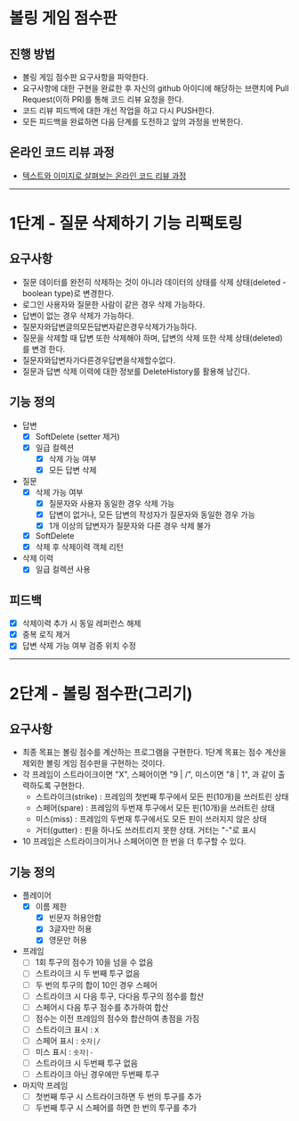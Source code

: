 # 볼링 게임 점수판
## 진행 방법
* 볼링 게임 점수판 요구사항을 파악한다.
* 요구사항에 대한 구현을 완료한 후 자신의 github 아이디에 해당하는 브랜치에 Pull Request(이하 PR)를 통해 코드 리뷰 요청을 한다.
* 코드 리뷰 피드백에 대한 개선 작업을 하고 다시 PUSH한다.
* 모든 피드백을 완료하면 다음 단계를 도전하고 앞의 과정을 반복한다.

## 온라인 코드 리뷰 과정
* [텍스트와 이미지로 살펴보는 온라인 코드 리뷰 과정](https://github.com/next-step/nextstep-docs/tree/master/codereview)

***


# 1단계 - 질문 삭제하기 기능 리팩토링

## 요구사항
* 질문 데이터를 완전히 삭제하는 것이 아니라 데이터의 상태를 삭제 상태(deleted - boolean type)로 변경한다.
* 로그인 사용자와 질문한 사람이 같은 경우 삭제 가능하다.
* 답변이 없는 경우 삭제가 가능하다.
* 질문자와답변글의모든답변자같은경우삭제가가능하다.
* 질문을 삭제할 때 답변 또한 삭제해야 하며, 답변의 삭제 또한 삭제 상태(deleted)를 변경 한다.
* 질문자와답변자가다른경우답변을삭제할수없다.
* 질문과 답변 삭제 이력에 대한 정보를 DeleteHistory를 활용해 남긴다.

## 기능 정의

* 답변
  - [x] SoftDelete (setter 제거)
  - [x] 일급 컬렉션
    - [x] 삭제 가능 여부
    - [x] 모든 답변 삭제
* 질문
  - [x] 삭제 가능 여부
    - [x] 질문자와 사용자 동일한 경우 삭제 가능
    - [x] 답변이 없거나, 모든 답변의 작성자가 질문자와 동일한 경우 가능
    - [x] 1개 이상의 답변자가 질문자와 다른 경우 삭제 불가
  - [x] SoftDelete
  - [x] 삭제 후 삭제이력 객체 리턴
* 삭제 이력
  - [x] 일급 컬렉션 사용

## 피드백
- [x] 삭제이력 추가 시 동일 레퍼런스 해제
- [x] 중복 로직 제거
- [x] 답변 삭제 가능 여부 검증 위치 수정

***

# 2단계 - 볼링 점수판(그리기)

## 요구사항
* 최종 목표는 볼링 점수를 계산하는 프로그램을 구현한다. 1단계 목표는 점수 계산을 제외한 볼링 게임 점수판을 구현하는 것이다.
* 각 프레임이 스트라이크이면 "X", 스페어이면 "9 | /", 미스이면 "8 | 1", 과 같이 출력하도록 구현한다.
  * 스트라이크(strike) : 프레임의 첫번째 투구에서 모든 핀(10개)을 쓰러트린 상태
  * 스페어(spare) : 프레임의 두번재 투구에서 모든 핀(10개)을 쓰러트린 상태
  * 미스(miss) : 프레임의 두번재 투구에서도 모든 핀이 쓰러지지 않은 상태
  * 거터(gutter) : 핀을 하나도 쓰러트리지 못한 상태. 거터는 "-"로 표시
* 10 프레임은 스트라이크이거나 스페어이면 한 번을 더 투구할 수 있다.

## 기능 정의

* 플레이어
  * [x] 이름 제한
    * [x] 빈문자 허용안함
    * [x] 3글자만 허용
    * [x] 영문만 허용
* 프레임
  * [ ] 1회 투구의 점수가 10을 넘을 수 없음
  * [ ] 스트라이크 시 두 번째 투구 없음
  * [ ] 두 번의 투구의 합이 10인 경우 스페어
  * [ ] 스트라이크 시 다음 투구, 다다음 투구의 점수를 합산
  * [ ] 스페어시 다음 투구 점수를 추가하여 합산
  * [ ] 점수는 이전 프레임의 점수와 합산하여 총점을 가짐
  * [ ] 스트라이크 표시 : `X`
  * [ ] 스페어 표시 : `숫자|/`
  * [ ] 미스 표시 : `숫자|-`
  * [ ] 스트라이크 시 두번째 투구 없음
  * [ ] 스트라이크 아닌 경우에만 두번째 투구

* 마지막 프레임
  * [ ] 첫번째 투구 시 스트라이크하면 두 번의 투구를 추가
  * [ ] 두번째 투구 시 스페어를 하면 한 번의 투구를 추가